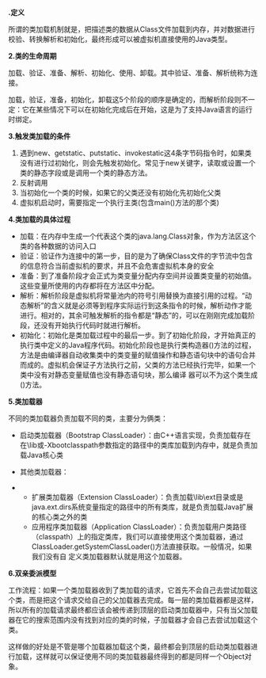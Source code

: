 **.定义**

所谓的类加载机制就是，把描述类的数据从Class文件加载到内存，并对数据进行校验、转换解析和初始化，最终形成可以被虚拟机直接使用的Java类型。

**2.类的生命周期**

加载、验证、准备、解析、初始化、使用、卸载。其中验证、准备、解析统称为连接。

加载，验证，准备，初始化，卸载这5个阶段的顺序是确定的，而解析阶段则不一 定：它在某些情况下可以在初始化完成后在开始，这是为了支持Java语言的运行时绑定。

**3.触发类加载的条件**

1. 遇到new、getstatic、putstatic、invokestatic这4条字节码指令时，如果类没有进行过初始化，则会先触发初始化。常见于new关键字，读取或设置一个类的静态字段或是调用一个类的静态方法。
2. 反射调用
3. 当初始化一个类的时候，如果它的父类还没有初始化先初始化父类
4. 虚拟机启动时，需要指定一个执行主类(包含main()方法的那个类)

**4.类加载的具体过程**

- 加载：在内存中生成一个代表这个类的java.lang.Class对象，作为方法区这个类的各种数据的访问入口
- 验证：验证作为连接中的第一步，目的是为了确保Class文件的字节流中包含的信息符合当前虚拟机的要求，并且不会危害虚拟机本身的安全
- 准备：到了准备阶段才会正式为类变量分配内存空间并设置类变量的初始值。这些变量所使用的内存都将在方法区中分配。
- 解析：解析阶段是虚拟机将常量池内的符号引用替换为直接引用的过程。“动态解析”的含义就是必须等到程序实际运行到这条指令的时候，解析动作才能进行。相对的，其余可触发解析的指令都是“静态”的，可以在刚刚完成加载阶段，还没有开始执行代码时就进行解析。
- 初始化：初始化是类加载过程中的最后一步。到了初始化阶段，才开始真正的执行类中定义的Java程序代码。初始化阶段也是执行类构造器()方法的过程，方法是由编译器自动收集类中的类变量的赋值操作和静态语句块中的语句合并而成的。虚拟机会保证子方法执行之前，父类的方法已经执行完毕，如果一个类中没有对静态变量赋值也没有静态语句块，那么编译 器可以不为这个类生成()方法。

**5.类加载器**

不同的类加载器负责加载不同的类，主要分为俩类：

- 启动类加载器（Bootstrap ClassLoader）：由C++语言实现，负责加载存在在\lib或-Xbootclasspath参数指定的路径中的类库加载到内存中，就是负责加载Java核心类

- 其他类加载器：

- - 扩展类加载器（Extension ClassLoader）：负责加载\lib\ext目录或是java.ext.dirs系统变量指定的路径中的所有类库，就是负责加载Java扩展的核心类之外的类
  - 应用程序类加载器（Application ClassLoader）：负责加载用户类路径（classpath）上的指定类库，我们可以直接使用这个类加载器，通过 ClassLoader.getSystemClassLoader()方法直接获取。一般情况，如果我们没有自 定义类加载器默认就是用这个加载器。

**6.双亲委派模型**

工作流程：如果一个类加载器收到了类加载的请求，它首先不会自己去尝试加载这个类，而是把这个请求交给自己的父加载器去完成。每一层的类加载器都是这样，所以所有的加载请求最终都应该会被传递到顶层的启动类加载器中，只有当父加载器在它的搜索范围内没有找到对应的类的时候，子加载器才会自己去尝试加载这个类。

这样做的好处是不管是哪个加载器加载这个类，最终都会到顶层的启动类加载器进行加载，这样就可以保证使用不同的类加载器最终得到的都是同样一个Object对象。